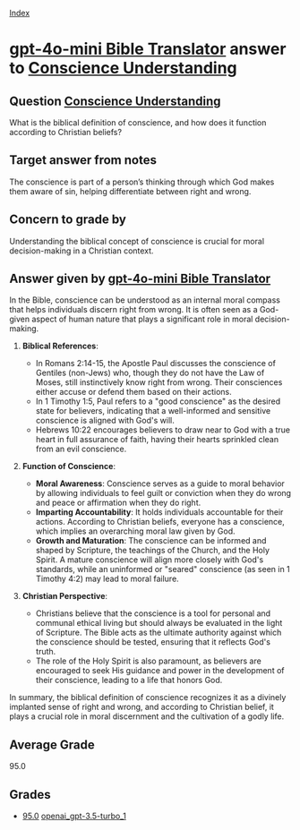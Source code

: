 
[Index](../../../index.md)
# [gpt-4o-mini Bible Translator](../../answering_models/gpt-4o-mini_Bible_Translator.md) answer to [Conscience Understanding](../../questions/Conscience_Understanding.md)

## Question [Conscience Understanding](../../questions/Conscience_Understanding.md)
What is the biblical definition of conscience, and how does it function according to Christian beliefs?

## Target answer from notes
The conscience is part of a person’s thinking through which God makes them aware of sin, helping differentiate between right and wrong.

## Concern to grade by
Understanding the biblical concept of conscience is crucial for moral decision-making in a Christian context.

## Answer given by [gpt-4o-mini Bible Translator](../../answering_models/gpt-4o-mini_Bible_Translator.md)
In the Bible, conscience can be understood as an internal moral compass that helps individuals discern right from wrong. It is often seen as a God-given aspect of human nature that plays a significant role in moral decision-making.

1. **Biblical References**:
   - In Romans 2:14-15, the Apostle Paul discusses the conscience of Gentiles (non-Jews) who, though they do not have the Law of Moses, still instinctively know right from wrong. Their consciences either accuse or defend them based on their actions.
   - In 1 Timothy 1:5, Paul refers to a "good conscience" as the desired state for believers, indicating that a well-informed and sensitive conscience is aligned with God's will.
   - Hebrews 10:22 encourages believers to draw near to God with a true heart in full assurance of faith, having their hearts sprinkled clean from an evil conscience.

2. **Function of Conscience**:
   - **Moral Awareness**: Conscience serves as a guide to moral behavior by allowing individuals to feel guilt or conviction when they do wrong and peace or affirmation when they do right.
   - **Imparting Accountability**: It holds individuals accountable for their actions. According to Christian beliefs, everyone has a conscience, which implies an overarching moral law given by God.
   - **Growth and Maturation**: The conscience can be informed and shaped by Scripture, the teachings of the Church, and the Holy Spirit. A mature conscience will align more closely with God's standards, while an uninformed or "seared" conscience (as seen in 1 Timothy 4:2) may lead to moral failure.

3. **Christian Perspective**:
   - Christians believe that the conscience is a tool for personal and communal ethical living but should always be evaluated in the light of Scripture. The Bible acts as the ultimate authority against which the conscience should be tested, ensuring that it reflects God's truth.
   - The role of the Holy Spirit is also paramount, as believers are encouraged to seek His guidance and power in the development of their conscience, leading to a life that honors God.

In summary, the biblical definition of conscience recognizes it as a divinely implanted sense of right and wrong, and according to Christian belief, it plays a crucial role in moral discernment and the cultivation of a godly life.

## Average Grade
95.0

## Grades
 * [95.0](./Conscience_Understanding_grades/openai_gpt-3.5-turbo_1.md) [openai_gpt-3.5-turbo_1](../../grading_models/openai_gpt-3.5-turbo_1.md)
